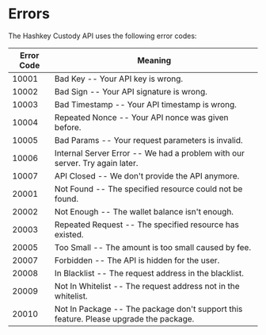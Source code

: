 # Errors

The Hashkey Custody API uses the following error codes:


Error Code | Meaning
---------- | -------
10001 | Bad Key -- Your API key is wrong.
10002 | Bad Sign -- Your API signature is wrong.
10003 | Bad Timestamp -- Your API timestamp is wrong.
10004 | Repeated Nonce -- Your API nonce was given before.
10005 | Bad Params -- Your request parameters is invalid.
10006 | Internal Server Error -- We had a problem with our server. Try again later.
10007 | API Closed -- We don't provide the API anymore.
20001 | Not Found -- The specified resource could not be found.
20002 | Not Enough -- The wallet balance isn't enough.
20003 | Repeated Request -- The specified resource has existed.
20005 | Too Small -- The amount is too small caused by fee.
20007 | Forbidden -- The API is hidden for the user.
20008 | In Blacklist -- The request address in the blacklist.
20009 | Not In Whitelist -- The request address not in the whitelist.
20010 | Not In Package -- The package don't support this feature. Please upgrade the package.